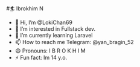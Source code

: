 #🏄 Ibrokhim N

- 👋 Hi, I’m @LokiChan69
- 👀 I’m interested in Fullstack dev.
- 🌱 I’m currently learning Laravel
- 📫 How to reach me Telegram: @yan_bragin_52
- 😄 Pronouns: I B R O K H I M
- ⚡ Fun fact: Im 14 y.o.

<!---
LokiChan69/LokiChan69 is a ✨ special ✨ repository because its `README.md` (this file) appears on your GitHub profile.
You can click the Preview link to take a look at your changes.
--->

